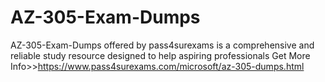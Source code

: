 # AZ-305-Exam-Dumps
AZ-305-Exam-Dumps offered by pass4surexams is a comprehensive and reliable study resource designed to help aspiring professionals Get More Info>>https://www.pass4surexams.com/microsoft/az-305-dumps.html
